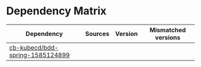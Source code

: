 # Dependency Matrix

Dependency | Sources | Version | Mismatched versions
---------- | ------- | ------- | -------------------
[cb-kubecd/bdd-spring-1585124899](https://github.com/cb-kubecd/bdd-spring-1585124899.git) |  | []() | 
